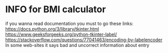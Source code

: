 # INFO for BMI calculator
if you wanna read documentation you must to go these links:
https://docs.python.org/3/library/tkinter.html
https://www.geeksforgeeks.org/python-tkinter-label/
https://stackoverflow.com/questions/77041463/encoding-by-labelencoder
In some web-sites it says bad and uncorrect information about entry

